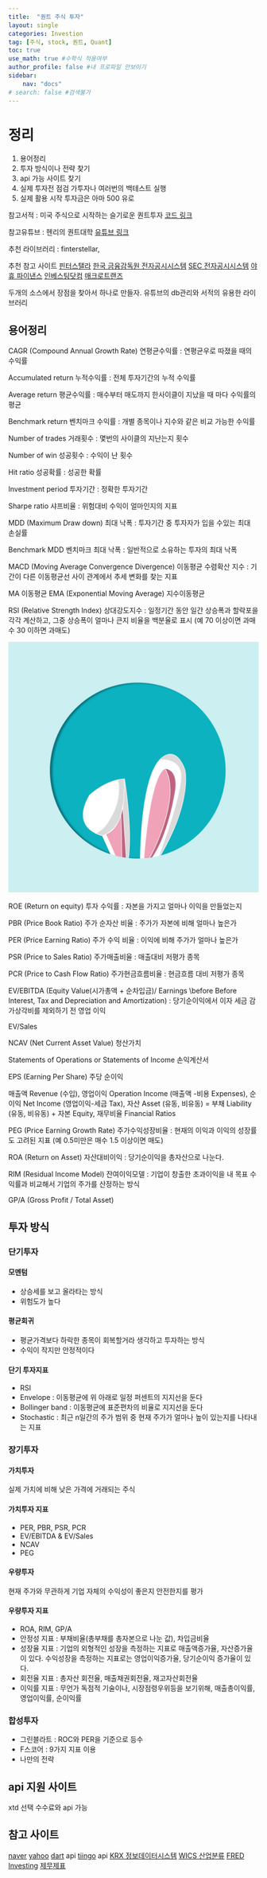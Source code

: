 ```yaml
---
title:  "퀀트 주식 투자"
layout: single
categories: Investion
tag: [주식, stock, 퀀트, Quant]
toc: true
use_math: true #수학식 적용여부
author_profile: false #내 프로파일 안보이기
sidebar:
    nav: "docs" 
# search: false #검색불가
---
```

# 정리
1. 용어정리
1. 투자 방식이나 전략 찾기
1. api 가능 사이트 찾기
1. 실제 투자전 점검 가투자나 여러번의 백테스트 실행
1. 실제 활용 시작 투자금은 아마 500 유로

참고서적 : 미국 주식으로 시작하는 슬기로운 퀀트투자
[코드 링크](https://github.com/finterstellar/quant_machine)  

참고유튜브 : 헨리의 퀀트대학
[유튜브 링크](https://www.youtube.com/@quant_univ)

추천 라이브러리
: finterstellar, 

추천 참고 사이트
[핀터스탤라](https://finterstellar.com/)
[한국 금융감독원 전자공시시스템](http://dart.fss.or.kr/)
[SEC 전자공시시스템](https://www.sec.gov/edgar.shtml)
[야휴 파이낸스](https://finance.yahoo.com)
[인베스팅닷컴](https://investing.com)
[매크로트랜즈](https://macrotrends.net)


두개의 소스에서 장점을 찾아서 하나로 만들자. 유튜브의 db관리와 서적의 유용한 라이브러리

## 용어정리

CAGR (Compound Annual Growth Rate) 연평균수익률
: 연평균우로 따졌을 때의 수익률

Accumulated return 누적수익률
: 전체 투자기간의 누적 수익률

Average return 평균수익률
: 매수부터 매도까지 한사이클이 지났을 때 마다 수익률의 평균

Benchmark return 벤치마크 수익률
: 개별 종목이나 지수와 같은 비교 가능한 수익률

Number of trades 거래횟수
: 몇번의 사이클의 지난는지 횟수

Number of win 성공횟수
: 수익이 난 횟수

Hit ratio 성공확률
: 성공한 확률

Investment period 투자기간
: 정확한 투자기간

Sharpe ratio 샤프비율
: 위험대비 수익이 얼마인지의 지표

MDD (Maximum Draw down) 최대 낙폭
: 투자기간 중 투자자가 입을 수있는 최대 손실률

Benchmark MDD 벤치마크 최대 낙폭
: 일반적으로 소유하는 투자의 최대 낙폭

MACD (Moving Average Convergence Divergence) 이동평균 수렴확산 지수
: 기간이 다른 이동평균선 사이 관계에서 추세 변화를 찾는 지표

MA 이동평균
EMA (Exponential Moving Average) 지수이동평균

RSI (Relative Strength Index) 상대강도지수
: 일정기간 동안 일간 상승폭과 할락포을 각각 계산하고, 그중 상승폭이 얼마나 큰지 비율을 백분율로 표시 (예 70 이상이면 과매수 30 이하면 과매도)

![주가 자본 이익](/assets/images/hexe.jpg)

ROE (Return on equity) 투자 수익률
: 자본을 가지고 얼마나 이익을 만들었는지

PBR (Price Book Ratio) 주가 순자산 비율
: 주가가 자본에 비해 얼마나 높은가

PER (Price Earning Ratio) 주가 수익 비율
: 이익에 비해 주가가 얼마나 높은가

PSR (Price to Sales Ratio) 주가매출비율
: 매출대비 저평가 종목

PCR (Price to Cash Flow Ratio) 주가현금흐름비율
: 현금흐름 대비 저평가 종목

EV/EBITDA (Equity Value(시가총액 + 순차입금)/ Earnings \before Before Interest, Tax and Depreciation and Amortization)
:  당기순이익에서 이자 세금 감가상각비를 제외하기 전 영업 이익

EV/Sales

NCAV (Net Current Asset Value) 청산가치

Statements of Operations or Statements of Income 손익계산서

EPS (Earning Per Share) 주당 순이익

매출액 Revenue (수입), 영업이익 Operation Income (매출액 -비용 Expenses), 순이익 Net Income (영업이익-세금 Tax), 자산 Asset (유동, 비유동) = 부채 Liability (유동, 비유동) + 자본 Equity, 재무비율 Financial Ratios

PEG (Price Earning Growth Rate) 주가수익성장비율
: 현재의 이익과 이익의 성장률도 고려된 지표 (예 0.5미만은 매수 1.5 이상이면 매도)

ROA (Return on Asset) 자산대비이익
: 당기순이익을 총자산으로 나눈다.

RIM (Residual Income Model) 잔여이익모델
: 기업이 창출한 초과이익을 내 목표 수익률과 비교해서 기업의 주가를 산정하는 방식

GP/A (Gross Profit / Total Asset)



## 투자 방식
### 단기투자
#### 모멘텀
- 상승세를 보고 올라타는 방식
- 위험도가 높다
#### 평균회귀
- 평균가격보다 하락한 종목이 회복할거라 생각하고 투자하는 방식
- 수익이 작지만 안정적이다
#### 단기 투자지표
- RSI
- Envelope : 이동평균에 위 아래로 일정 퍼센트의 지지선을 둔다
- Bollinger band : 이동평균에 표준편차의 비율로 지지선을 둔다
- Stochastic : 최근 n일간의 주가 범위 중 현재 주가가 얼마나 높이 있는지를 나타내는 지표
### 장기투자
#### 가치투자
실제 가치에 비해 낮은 가격에 거래되는 주식
#### 가치투자 지표
- PER, PBR, PSR, PCR
- EV/EBITDA & EV/Sales
- NCAV 
- PEG
#### 우량투자
현재 주가와 무관하게 기업 자체의 수익성이 좋은지 안전한지를 평가
#### 우량투자 지표
- ROA, RIM, GP/A
- 안정성 지표 : 부채비율(총부채를 총자본으로 나눈 값), 차입금비율
- 성장율 지표 : 기업의 외형적인 성장을 측정하는 지표로 매출액증가율, 자산증가율이 있다. 수익성장을 측정하는 지표로는 영업이익증가율, 당기순이익 증가율이 있다.
- 회전율 지표 : 총자산 회전율, 매출채권회전율, 재고자산회전율
- 이익률 지표 : 무언가 독점적 기술이나, 시장점령우위등을 보기위해, 매출총이익률,영업이익률, 순이익률

### 합성투자
- 그린블라트 : ROC와 PER을 기준으로 등수
- F스코어 : 9가지 지표 이용
- 나만의 전략 

## api 지원 사이트
xtd 선택 수수료와 api 가능 

## 참고 사이트
[naver](https://finance.naver.com/)
[yahoo](https://finance.yahoo.com/)
[dart](https://macrotrends.net) api
[tiingo](https://macrotrends.net) api
[KRX 정보데이터시스템](http://data.krx.co.kr/)
[WICS 산업분류](http://www.wiseindex.com/Index)
[FRED](https://fred.stlouisfed.org/)
[Investing](https://www.investing.com)
[제무제표](http://comp.fnguide.com/)
